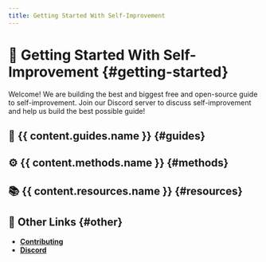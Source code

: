 ```yaml
---
title: Getting Started With Self-Improvement
---
```


# 🚀 Getting Started With Self-Improvement {#getting-started}

<script setup>
import { DISCORD_INVITE } from '../consts'
import content from './.vitepress/content'
</script>

Welcome! We are building the best and biggest free and open-source guide to self-improvement. Join our <a :href="DISCORD_INVITE">Discord server</a> to discuss self-improvement and help us build the best possible guide!

## 📜 {{ content.guides.name }} {#guides}

<Badge type="info" :text="content.guides.description" />

<ul>
    <template v-for="item in content.guides.items">
        <li><a :href="item.link">{{ item.text }}</a></li>
    </template>
</ul>

## ⚙ {{ content.methods.name }} {#methods}

<Badge type="info" :text="content.methods.description" />

<ul>
    <template v-for="item in content.methods.items">
            <li><a :href="item.link">{{ item.text }}</a></li>
    </template>
</ul>

## 📚 {{ content.resources.name }} {#resources}

<Badge type="info" :text="content.resources.description" />

<ul>
    <template v-for="item in content.resources.items">
        <li><a :href="item.link">{{ item.text }}</a></li>
    </template>
</ul>

## 🔗 Other Links {#other}

-   [**Contributing**](/contributing)
-   [**Discord**](https://discord.gg/mKtJDGHRpj)
